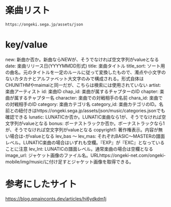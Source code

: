 # 楽曲リスト

```
https://ongeki.sega.jp/assets/json
```

# key/value
new: 新曲か否か。新曲ならNEWが、そうでなければ空文字列がvalueとなる
date: 楽曲リリース日(YYYYMMDD形式)
title: 楽曲タイトル
title_sort: ソート用の曲名。元のタイトルを一定のルールに従って変換したもので、濁点や小文字のないカタカナとアルファベット大文字のみで構成される。形式自体はCHUNITHMやmaimaiと同一だが、こちらは検索には使用されていない
artist: 楽曲アーティスト
id: 楽曲ID
chap_id: 楽曲が属するチャプターのID
chapter: 楽曲が属するチャプター名
character: 楽曲での対戦相手の名前
chara_id: 楽曲での対戦相手のID
category: 楽曲カテゴリ名
category_id: 楽曲カテゴリのID。名前との紐付きはhttps://ongeki.sega.jp/assets/json/music/categories.jsonでも確認できる
lunatic: LUNATICか否か。LUNATIC楽曲なら1が、そうでなければ空文字列がvalueとなる
bonus: ボーナストラックか否か。ボーナストラックなら1が、そうでなければ空文字列がvalueとなる
copyright1: 著作権表示。内容が無い場合は-がvalueとなる
lev_bas ～ lev_mas: それぞれBASIC～MASTERの譜面レベル。LUNATIC楽曲の場合はいずれも空欄。『EXP』が『EXC』となっていることに注意
lev_lnt: LUNATICの譜面レベル。通常楽曲の場合は空欄となる
image_url: ジャケット画像のファイル名。URLhttps://ongeki-net.com/ongeki-mobile/img/music/に付け足すとジャケット画像を取得できる。

# 参考にしたサイト
https://blog.qmainconts.dev/articles/hj6ydkdm1j

